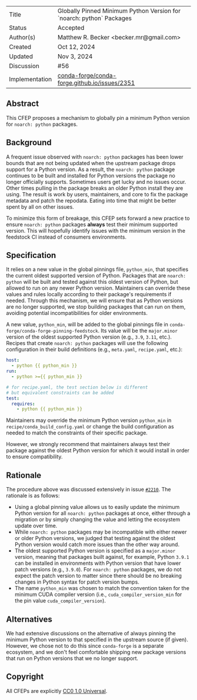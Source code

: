 
<table>
<tr><td> Title </td><td> Globally Pinned Minimum Python Version for `noarch: python` Packages </td>
<tr><td> Status </td><td> Accepted </td></tr>
<tr><td> Author(s) </td><td> Matthew R. Becker &lt;becker.mr@gmail.com&gt;</td></tr>
<tr><td> Created </td><td> Oct 12, 2024</td></tr>
<tr><td> Updated </td><td> Nov 3, 2024</td></tr>
<tr><td> Discussion </td><td> #56 </td></tr>
<tr><td> Implementation </td><td> <a href="https://github.com/conda-forge/conda-forge.github.io/issues/2351">conda-forge/conda-forge.github.io/issues/2351</a> </td></tr>
</table>

## Abstract

This CFEP proposes a mechanism to globally pin a minimum Python version for `noarch: python` packages.

## Background

A frequent issue observed with `noarch: python` packages has been lower bounds that are not being updated when the upstream package drops support for a Python version. As a result, the `noarch: python` package continues to be built and installed for Python versions the package no longer officially supports. Sometimes users get lucky and no issues occur. Other times pulling in the package breaks an older Python install they are using. The result is work by users, maintainers, and core to fix the package metadata and patch the repodata. Eating into time that might be better spent by all on other issues.

To minimize this form of breakage, this CFEP sets forward a new practice to ensure `noarch: python` packages **always** test their minimum supported version. This will hopefully identify issues with the minimum version in the feedstock CI instead of consumers environments. 

## Specification

It relies on a new value in the global pinnings file, `python_min`, that specifies the current oldest supported version of Python. Packages that are `noarch: python` will be built and tested against this oldest version of Python, but allowed to run on any newer Python version. Maintainers can override these values and rules locally according to their package's requirements if needed. Through this mechanism, we will ensure that as Python versions are no longer supported, we stop building packages that can run on them, avoiding potential incompatibilities for older environments.

A new value, `python_min`, will be added to the global pinnings file in `conda-forge/conda-forge-pinning-feedstock`. Its value will be the `major.minor` version of the oldest supported Python version (e.g., `3.9`, `3.11`, etc.). Recipes that create `noarch: python` packages will use the following configuration in their build definitions (e.g., `meta.yaml`, `recipe.yaml`, etc.):

```yaml
host:
  - python {{ python_min }}
run:
  - python >={{ python_min }}

# for recipe.yaml, the test section below is different
# but equivalent constraints can be added
test:
  requires:
    - python {{ python_min }}
```

Maintainers may override the minimum Python version `python_min` in `recipe/conda_build_config.yaml` or change the build configuration as needed to match the constraints of their specific package.

However, we strongly recommend that maintainers always test their package against the oldest Python version for which it would install in order to ensure compatibility.

## Rationale

The procedure above was discussed extensively in issue [`#2210`](https://github.com/conda-forge/conda-forge.github.io/issues/2210). The rationale is as follows:

- Using a global pinning value allows us to easily update the minimum Python version for all `noarch: python` packages at once, either through a migration or by simply changing the value and letting the ecosystem update over time.
- While `noarch: python` packages may be incompatible with either newer or older Python versions, we judged that testing against the oldest Python version would catch more issues than the other way around.
- The oldest supported Python version is specified as a `major.minor` version, meaning that packages built against, for example, Python `3.9.1` can be installed in environments with Python version that have lower patch versions (e.g., `3.9.0`). For `noarch: python` packages, we do not expect the patch version to matter since there should be no breaking changes in Python syntax for patch version bumps.
- The name `python_min` was chosen to match the convention taken for the minimum CUDA compiler version (i.e., `cuda_compiler_version_min` for the pin value `cuda_compiler_version`).

## Alternatives

We had extensive discussions on the alternative of always pinning the minimum Python version to that specified in the upstream source (if given). However, we chose not to do this since `conda-forge` is a separate ecosystem, and we don't feel comfortable shipping new package versions that run on Python versions that we no longer support.

## Copyright

All CFEPs are explicitly [CC0 1.0 Universal](https://creativecommons.org/publicdomain/zero/1.0/).
